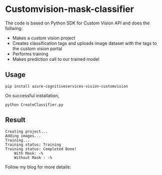 # Customvision-mask-classifier
The code is based on Python SDK for Custom Vision API and does the follwing:
* Makes a custom vision project
* Creates classification tags and uploads image dataset with the tags to the custom vision portal
* Performs training
* Makes prediction call to our trained model

## Usage
    pip install azure-cognitiveservices-vision-customvision
On successful installation,
    
    python CreateClassifier.py
    
## Result 
    Creating project... 
    Adding images... 
    Training... 
    Training status: Training 
    Training status: Completed Done!         
        With Mask: -%         
        Without Mask : -%
 
Follow my blog for more details:
